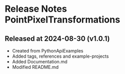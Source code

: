 # Release Notes PointPixelTransformations

## Released at 2024-08-30 (v1.0.1)

* Created from PythonApiExamples
* Added tags, references and example-projects
* Added Documentation.md
* Modified README.md